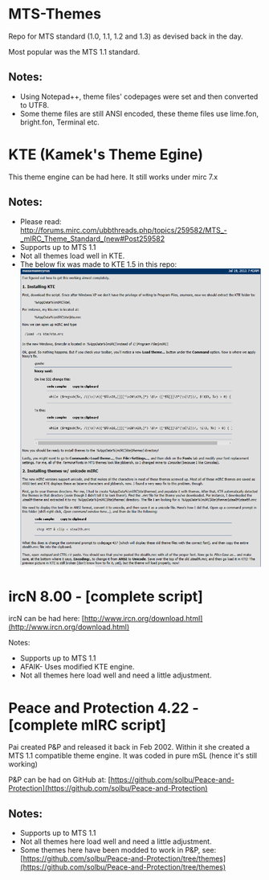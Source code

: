 # MTS-Themes

Repo for MTS standard (1.0, 1.1, 1.2 and 1.3) as devised back in the day.

Most popular was the MTS 1.1 standard.

## Notes:

* Using Notepad++, theme files' codepages were set and then converted to UTF8.
* Some theme files are still ANSI encoded, these theme files use lime.fon, bright.fon, Terminal etc.

# KTE (Kamek's Theme Egine)

This theme engine can be had here. It still works under mirc 7.x 

## Notes:

* Please read: http://forums.mirc.com/ubbthreads.php/topics/259582/MTS_-_mIRC_Theme_Standard_(new#Post259582
* Supports up to MTS 1.1
* Not all themes load well in KTE.
* The below fix was made to KTE 1.5 in this repo:
![Capture](https://github.com/acvxqs/MTS-Themes/blob/master/export-ignore/masamunecyrus.png)

# ircN 8.00 - [complete script]

ircN can be had here: [http://www.ircn.org/download.html](http://www.ircn.org/download.html)

Notes:

* Supports up to MTS 1.1
* AFAIK- Uses modified KTE engine.
* Not all themes here load well and need a little adjustment.

# Peace and Protection 4.22 - [complete mIRC script]

Pai created P&P and released it back in Feb 2002. Within it she created a MTS 1.1 compatible theme engine.
It was coded in pure mSL (hence it's still working)

P&P can be had on GitHub at: [https://github.com/solbu/Peace-and-Protection](https://github.com/solbu/Peace-and-Protection)

## Notes:

* Supports up to MTS 1.1
* Not all themes here load well and need a little adjustment. 
* Some themes here have been modded to work in P&P, see: [https://github.com/solbu/Peace-and-Protection/tree/themes](https://github.com/solbu/Peace-and-Protection/tree/themes)
